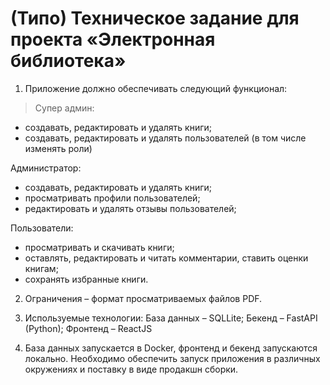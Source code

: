 # (Типо) Техническое задание для проекта «Электронная библиотека»

1. Приложение должно обеспечивать следующий функционал:
> Супер админ:
- создавать, редактировать и удалять книги;
- создавать, редактировать и удалять пользователей (в том числе изменять роли)

Администратор:
- создавать, редактировать и удалять книги;
- просматривать профили пользователей;
- редактировать и удалять отзывы пользователей;

Пользователи:
- просматривать и скачивать книги;
- оставлять, редактировать и читать комментарии, ставить оценки книгам;
- сохранять избранные книги.

2. Ограничения – формат просматриваемых файлов PDF.
3. Используемые технологии:
База данных – SQLLite;
Бекенд – FastAPI (Python);
Фронтенд – ReactJS

4. База данных запускается в Docker, фронтенд и бекенд запускаются локально. Необходимо обеспечить запуск приложения в различных окружениях и поставку в виде продакшн сборки.
